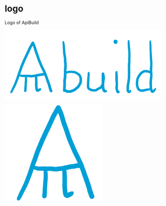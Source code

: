 # logo
Logo of ApiBuild


![apibuild-logo.png](apibuild-logo.png)

![apibuild-logo-box.png](apibuild-logo-box.png)
